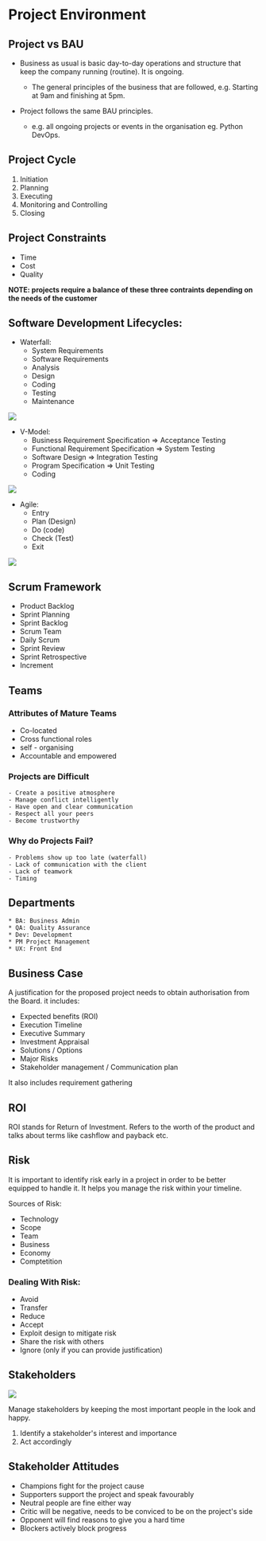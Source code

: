 # Project Environment

## Project vs BAU

* Business as usual is basic day-to-day operations and structure that keep the company running (routine). It is ongoing.
	- The general principles of the business that are followed, e.g. Starting at 9am and finishing at 5pm.

* Project follows the same BAU principles.
	- e.g. all ongoing projects or events in the organisation eg. Python DevOps.


## Project Cycle

1. Initiation
2. Planning
3. Executing
4. Monitoring and Controlling
5. Closing


## Project Constraints

* Time 
* Cost
* Quality

**NOTE: projects require a balance of these three contraints depending on the needs of the customer**

## Software Development Lifecycles:

* Waterfall:
	- System Requirements
	- Software Requirements
	- Analysis
	- Design
	- Coding
	- Testing 
	- Maintenance

![](waterfall.png)

* V-Model:
	- Business Requirement Specification => Acceptance Testing
	- Functional Requirement Specification => System Testing
	- Software Design => Integration Testing
	- Program Specification => Unit Testing
	- Coding


![](vmodel.png)

* Agile:
	- Entry
	- Plan (Design)
	- Do (code)
	- Check (Test)
	- Exit

![](agile.png)


## Scrum Framework

* Product Backlog
* Sprint Planning
* Sprint Backlog
* Scrum Team
* Daily Scrum
* Sprint Review
* Sprint Retrospective
* Increment


## Teams

### Attributes of Mature Teams

* Co-located
* Cross functional roles
* self - organising
* Accountable and empowered


### Projects are Difficult
	- Create a positive atmosphere
	- Manage conflict intelligently
	- Have open and clear communication
	- Respect all your peers
	- Become trustworthy

### Why do Projects Fail?
	- Problems show up too late (waterfall)
	- Lack of communication with the client
	- Lack of teamwork
	- Timing


## Departments

	* BA: Business Admin
	* QA: Quality Assurance
	* Dev: Development
	* PM Project Management
	* UX: Front End

## Business Case

 A justification for the proposed project needs to obtain authorisation from the Board. it includes:

* Expected benefits (ROI)
* Execution Timeline
* Executive Summary
* Investment Appraisal
* Solutions / Options
* Major Risks
* Stakeholder management / Communication plan


It also includes requirement gathering



## ROI

ROI stands for Return of Investment. Refers to the worth of the product and talks about terms like cashflow and payback etc.

## Risk

It is important to identify risk early in a project in order to be better equipped to handle it. It helps you manage the risk within your timeline.

Sources of Risk:

* Technology
* Scope
* Team
* Business
* Economy
* Comptetition

### Dealing With Risk:

* Avoid
* Transfer
* Reduce
* Accept
* Exploit design to mitigate risk
* Share the risk with others
* Ignore (only if you can provide justification)

## Stakeholders
![](power_grid.png)

Manage stakeholders by keeping the most important people in the look and happy.

1. Identify a stakeholder's interest and importance
2. Act accordingly

## Stakeholder Attitudes

* Champions fight for the project cause
* Supporters support the project and speak favourably
* Neutral people are fine either way
* Critic will be negative, needs to be conviced to be on the project's side
* Opponent will find reasons to give you a hard time
* Blockers actively block progress
